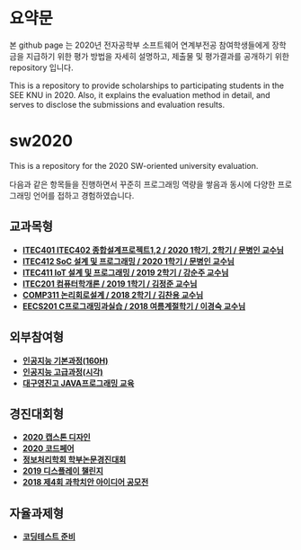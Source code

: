 # 요약문

본 github page 는 2020년 전자공학부 소프트웨어 연계부전공 참여학생들에게 장학금을 지급하기 위한 
평가 방법을 자세히 설명하고, 제출물 및 평가결과를 공개하기 위한 repository 입니다.

This is a repository to provide scholarships to participating students in the SEE KNU in 2020.
Also, it explains the evaluation method in detail, and serves to disclose the submissions and evaluation results.


# sw2020
This is a repository for the 2020 SW-oriented university evaluation.

다음과 같은 항목들을 진행하면서 꾸준히 프로그래밍 역량을 쌓음과 동시에 
다양한 프로그래밍 언어를 접하고 경험하였습니다. 

## 교과목형
 - **[ITEC401 ITEC402 종합설계프로젝트1,2 / 2020 1학기, 2학기 / 문병인 교수님](https://github.com/Byung-moon/airmate)**
 - **[ITEC412 SoC 설계 및 프로그래밍 / 2020 1학기 / 문병인 교수님](https://github.com/Byung-moon/SOC-Programming)**
 - **[ITEC411 IoT 설계 및 프로그래밍 / 2019 2학기 / 강순주 교수님 ](https://github.com/Byung-moon/IOT-TermProject)**
 - **[ITEC201 컴퓨터학개론 / 2019 1학기 / 김정준 교수님](https://github.com/Byung-moon/assembly)**
 - **[COMP311 논리회로설계 / 2018 2학기 / 김찬용 교수님]()**
 - **[EECS201 C프로그래밍과실습 / 2018 여름계절학기 / 이경숙 교수님]()**


## 외부참여형
 - **[인공지능 기본과정(160H)](https://github.com/Byung-moon/AI_Huinno_Academy_BasicClass)**
 - **[인공지능 고급과정(시각)](https://github.com/Byung-moon/AI_Hulnno_Academy_HighClass)**
 - **[대구영진고 JAVA프로그래밍 교육](https://github.com/Byung-moon/Yung-jin-edu)**

## 경진대회형
 - **[2020 캡스톤 디자인](https://github.com/Byung-moon/capstone2020)**
 - **[2020 코드페어](https://github.com/Byung-moon/codefair2020)**
 - **[정보처리학회 학부논문경진대회]()**
 - **[2019 디스플레이 챌린지]()**
 - **[2018 제4회 과학치안 아이디어 공모전]()**


## 자율과제형
  - **[코딩테스트 준비](https://github.com/Byung-moon/CodeUp_challenge)** 


